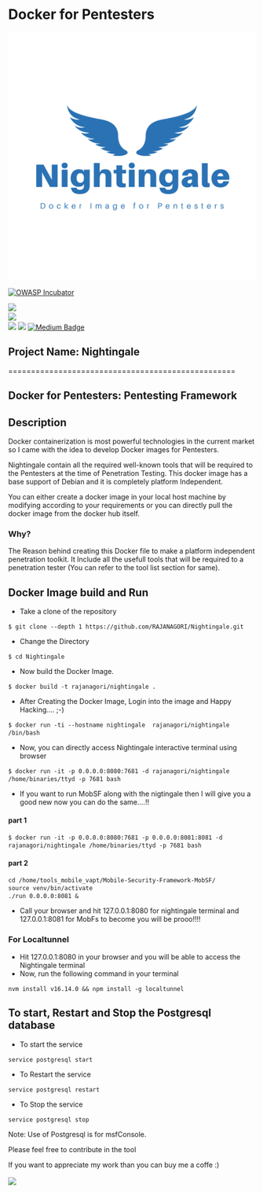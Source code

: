 # Docker for Pentesters

![Nightingale Logo](https://raw.githubusercontent.com/OWASP/www-project-nightingale/main/assets/images/Nightingale.png)

[![OWASP Incubator](https://img.shields.io/badge/owasp-incubator-blue.svg)](https://www.owasp.org/index.php/Category:OWASP_Project#tab=Project_Inventory)<br>

![](https://img.shields.io/github/followers/RAJANAGORI?style=social)<br>
![](https://img.shields.io/github/stars/RAJANAGORI?style=social)<br>
[![](https://img.shields.io/badge/-Follow-black?style=social&logo=Linkedin)](https://www.linkedin.com/in/raja-nagori/) [![](https://img.shields.io/twitter/follow/RajaNagori7?style=social&label=Follow)](https://twitter.com/RajaNagori7)
[![Medium Badge](https://img.shields.io/badge/-@rajanagori-03a57a?style=flat-square&labelColor=000000&logo=Medium&link=https://medium.com/@rajanagori)](https://medium.com/@rajanagori)

## Project Name: Nightingale
==================================================
## Docker for Pentesters: Pentesting Framework 

## Description
Docker containerization is most powerful technologies in the current market so I came with the idea to develop Docker images for Pentesters.

Nightingale contain all the required well-known tools that will be required to the Pentesters at the time of Penetration Testing. This docker image has a base support of Debian and it is completely platform Independent.

You can either create a docker image in your local host machine by modifying according to your requirements or you can directly pull the docker image from the docker hub itself.

### Why? 
The Reason behind creating this Docker file to make a platform independent penetration toolkit. It Include all the usefull tools that will be required to a penetration tester
(You can refer to the tool list section for same).
## Docker Image build and Run 
- Take a clone of the repository
```
$ git clone --depth 1 https://github.com/RAJANAGORI/Nightingale.git
```
- Change the Directory
```
$ cd Nightingale
```
- Now build the Docker Image.
```
$ docker build -t rajanagori/nightingale .
```
- After Creating the Docker Image, Login into the image and Happy Hacking.... ;-)
```
$ docker run -ti --hostname nightingale  rajanagori/nightingale /bin/bash
```
- Now, you can directly access Nightingale interactive terminal using browser
```
$ docker run -it -p 0.0.0.0:8080:7681 -d rajanagori/nightingale /home/binaries/ttyd -p 7681 bash
```
- If you want to run MobSF along with the nigtingale then I will give you a good new now you can do the same....!!
#### part 1
```
$ docker run -it -p 0.0.0.0:8080:7681 -p 0.0.0.0:8081:8081 -d rajanagori/nightingale /home/binaries/ttyd -p 7681 bash
```
#### part 2
```
cd /home/tools_mobile_vapt/Mobile-Security-Framework-MobSF/
source venv/bin/activate
./run 0.0.0.0:8081 &
```
- Call your browser and hit 127.0.0.1:8080 for nightingale terminal and 127.0.0.1:8081 for MobFs to become you will be prooo!!!!

### For Localtunnel
- Hit 127.0.0.1:8080 in your browser and you will be able to access the Nightingale terminal
- Now, run the following command in your terminal
```
nvm install v16.14.0 && npm install -g localtunnel
```
## To start, Restart and Stop the Postgresql database 
- To start the service
```
service postgresql start
```
- To Restart the service
```
service postgresql restart
```
- To Stop the service
```
service postgresql stop
```
Note: Use of Postgresql is for msfConsole.

Please feel free to contribute in the tool


If you want to appreciate my work than you can buy me a coffe :)<br><br>
<a href="https://www.buymeacoffee.com/rajanagori"><img src="https://img.buymeacoffee.com/button-api/?text=Buy me a coffee&emoji=🍵&slug=rajanagori&button_colour=5F7FFF&font_colour=ffffff&font_family=Arial&outline_colour=000000&coffee_colour=FFDD00"></a>
